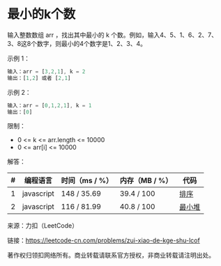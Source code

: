 # 最小的k个数

输入整数数组 arr ，找出其中最小的 k 个数。例如，输入4、5、1、6、2、7、3、8这8个数字，则最小的4个数字是1、2、3、4。

示例 1：

``` javascript
输入：arr = [3,2,1], k = 2
输出：[1,2] 或者 [2,1]
```

示例 2：

``` javascript
输入：arr = [0,1,2,1], k = 1
输出：[0]
```

限制：

- 0 <= k <= arr.length <= 10000
- 0 <= arr[i] <= 10000

解答：

**#**|**编程语言**|**时间（ms / %）**|**内存（MB / %）**|**代码**
--|--|--|--|--
1|javascript|148 / 35.69|39.4 / 100|[排序](./javascript/ac_v1.js)
2|javascript|116 / 81.99|40.8 / 100|[最小堆](./javascript/ac_v2.js)

来源：力扣（LeetCode）

链接：https://leetcode-cn.com/problems/zui-xiao-de-kge-shu-lcof

著作权归领扣网络所有。商业转载请联系官方授权，非商业转载请注明出处。
